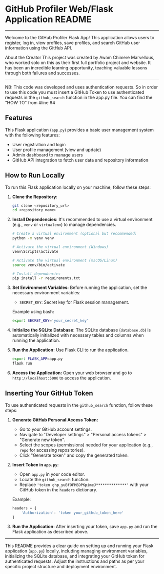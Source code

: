 # GitHub Profiler Web/Flask Application README

---

Welcome to the GitHub Profiler Flask App! This application allows users to register, log in, view profiles, save profiles, and search GitHub user information using the GitHub API.

About the Creator
This project was created by Awam Chimere Marvellous, who worked solo on this as their first full portfolio project and website. It has been an incredible learning opportunity, teaching valuable lessons through both failures and successes.

---

NB: This code was developed and uses authentication requests. So in order to use this code you must insert a GitHub Token to use authenticated requests in the `github_search` function in the app.py file.
You can find the "HOW TO" from #line 64

## Features

This Flask application (`app.py`) provides a basic user management system with the following features:

- User registration and login
- User profile management (view and update)
- Admin dashboard to manage users
- GitHub API integration to fetch user data and repository information

## How to Run Locally

To run this Flask application locally on your machine, follow these steps:

1. **Clone the Repository:**
   ```bash
   git clone <repository_url>
   cd <repository_name>
   ```

2. **Install Dependencies:**
   It's recommended to use a virtual environment (e.g., `venv` or `virtualenv`) to manage dependencies.
   ```bash
   # Create a virtual environment (optional but recommended)
   python -m venv venv

   # Activate the virtual environment (Windows)
   venv\Scripts\activate

   # Activate the virtual environment (macOS/Linux)
   source venv/bin/activate

   # Install dependencies
   pip install -r requirements.txt
   ```

3. **Set Environment Variables:**
   Before running the application, set the necessary environment variables:
   - `SECRET_KEY`: Secret key for Flask session management.

   Example using bash:
   ```bash
   export SECRET_KEY='your_secret_key'
   ```

4. **Initialize the SQLite Database:**
   The SQLite database (`database.db`) is automatically initialized with necessary tables and columns when running the application.

5. **Run the Application:**
   Use Flask CLI to run the application.
   ```bash
   export FLASK_APP=app.py
   flask run
   ```

6. **Access the Application:**
   Open your web browser and go to `http://localhost:5000` to access the application.

## Inserting Your GitHub Token

To use authenticated requests in the `github_search` function, follow these steps:

1. **Generate GitHub Personal Access Token:**
   - Go to your GitHub account settings.
   - Navigate to "Developer settings" > "Personal access tokens" > "Generate new token".
   - Select the scopes (permissions) needed for your application (e.g., `repo` for accessing repositories).
   - Click "Generate token" and copy the generated token.

2. **Insert Token in `app.py`:**
   - Open `app.py` in your code editor.
   - Locate the `github_search` function.
   - Replace `'token ghp_yuBfOFMBDPKpimeJ**************'` with your GitHub token in the `headers` dictionary.

   Example:
   ```python
   headers = {
       'Authorization': 'token your_github_token_here'
   }
   ```

3. **Run the Application:**
   After inserting your token, save `app.py` and run the Flask application as described above.

---

This README provides a clear guide on setting up and running your Flask application (`app.py`) locally, including managing environment variables, initializing the SQLite database, and integrating your GitHub token for authenticated requests. Adjust the instructions and paths as per your specific project structure and deployment environment.

